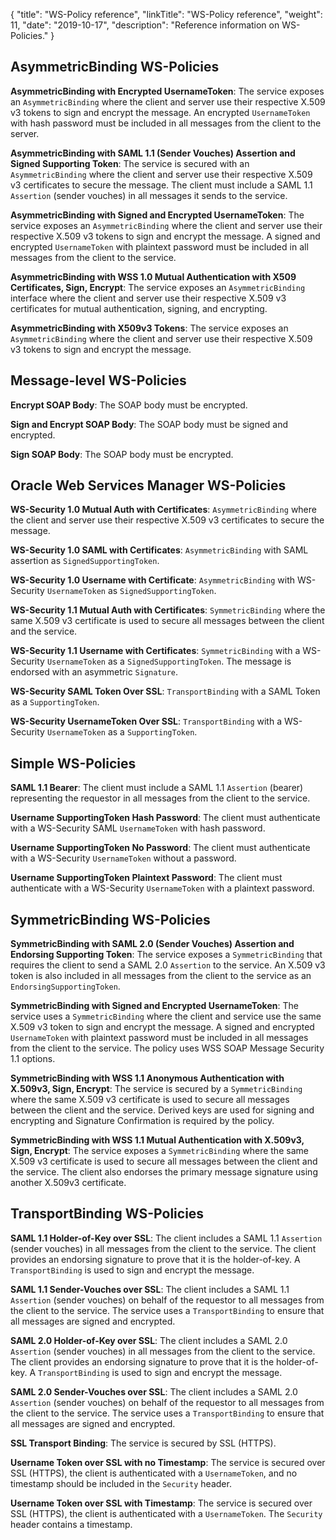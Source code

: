 {
"title": "WS-Policy reference",
"linkTitle": "WS-Policy reference",
"weight": 11,
"date": "2019-10-17",
"description": "Reference information on WS-Policies."
}

## AsymmetricBinding WS-Policies

**AsymmetricBinding with Encrypted UsernameToken**: The service exposes an `AsymmetricBinding`
where the client and server use their respective X.509 v3 tokens to sign and encrypt the message. An encrypted `UsernameToken`
with hash password must be included in all messages from the client to the server.

**AsymmetricBinding with SAML 1.1 (Sender Vouches) Assertion and Signed Supporting Token**: The service is secured with an `AsymmetricBinding`
where the client and server use their respective X.509 v3 certificates to secure the message. The client must include a SAML 1.1 `Assertion` (sender vouches) in all messages it sends to the service.

**AsymmetricBinding with Signed and Encrypted UsernameToken**: The service exposes an `AsymmetricBinding`
where the client and server use their respective X.509 v3 tokens to sign and encrypt the message. A signed and encrypted `UsernameToken`
with plaintext password must be included in all messages from the client to the service.

**AsymmetricBinding with WSS 1.0 Mutual Authentication with X509 Certificates, Sign, Encrypt**: The service exposes an `AsymmetricBinding`
interface where the client and server use their respective X.509 v3 certificates for mutual authentication, signing, and encrypting.

**AsymmetricBinding with X509v3 Tokens**: The service exposes an `AsymmetricBinding`
where the client and server use their respective X.509 v3 tokens to sign and encrypt the message.

## Message-level WS-Policies

**Encrypt SOAP Body**: The SOAP body must be encrypted.

**Sign and Encrypt SOAP Body**: The SOAP body must be signed and encrypted.

**Sign SOAP Body**: The SOAP body must be encrypted.

## Oracle Web Services Manager WS-Policies

**WS-Security 1.0 Mutual Auth with Certificates**: `AsymmetricBinding`
where the client and server use their respective X.509 v3 certificates to secure the message.

**WS-Security 1.0 SAML with Certificates**: `AsymmetricBinding`
with SAML assertion as `SignedSupportingToken`.

**WS-Security 1.0 Username with Certificate**: `AsymmetricBinding`
with WS-Security `UsernameToken`
as `SignedSupportingToken`.

**WS-Security 1.1 Mutual Auth with Certificates**: `SymmetricBinding`
where the same X.509 v3 certificate is used to secure all messages between the client and the service.

**WS-Security 1.1 Username with Certificates**: `SymmetricBinding`
with a WS-Security `UsernameToken`
as a `SignedSupportingToken`. The message is endorsed with an asymmetric `Signature`.

**WS-Security SAML Token Over SSL**: `TransportBinding`
with a SAML Token as a `SupportingToken`.

**WS-Security UsernameToken Over SSL**: `TransportBinding`
with a WS-Security `UsernameToken`
as a `SupportingToken`.

## Simple WS-Policies

**SAML 1.1 Bearer**: The client must include a SAML 1.1 `Assertion`
(bearer) representing the requestor in all messages from the client to the service.

**Username SupportingToken Hash Password**: The client must authenticate with a WS-Security SAML `UsernameToken`
with hash password.

**Username SupportingToken No Password**: The client must authenticate with a WS-Security `UsernameToken`
without a password.

**Username SupportingToken Plaintext Password**: The client must authenticate with a WS-Security `UsernameToken`
with a plaintext password.

## SymmetricBinding WS-Policies

**SymmetricBinding with SAML 2.0 (Sender Vouches) Assertion and Endorsing Supporting Token**: The service exposes a `SymmetricBinding`
that requires the client to send a SAML 2.0 `Assertion`
to the service. An X.509 v3 token is also included in all messages from the client to the service as an `EndorsingSupportingToken`.

**SymmetricBinding with Signed and Encrypted UsernameToken**: The service uses a `SymmetricBinding`
where the client and service use the same X.509 v3 token to sign and encrypt the message. A signed and encrypted `UsernameToken`
with plaintext password must be included in all messages from the client to the service. The policy uses WSS SOAP Message Security 1.1 options.

**SymmetricBinding with WSS 1.1 Anonymous Authentication with X.509v3, Sign, Encrypt**: The service is secured by a `SymmetricBinding`
where the same X.509 v3 certificate is used to secure all messages between the client and the service. Derived keys are used for signing and encrypting and Signature Confirmation is required by the policy.

**SymmetricBinding with WSS 1.1 Mutual Authentication with X.509v3, Sign, Encrypt**: The service exposes a `SymmetricBinding`
where the same X.509 v3 certificate is used to secure all messages between the client and the service. The client also endorses the primary message signature using another X.509v3 certificate.

## TransportBinding WS-Policies

**SAML 1.1 Holder-of-Key over SSL**: The client includes a SAML 1.1 `Assertion`
(sender vouches) in all messages from the client to the service. The client provides an endorsing signature to prove that it is the holder-of-key. A `TransportBinding`
is used to sign and encrypt the message.

**SAML 1.1 Sender-Vouches over SSL**: The client includes a SAML 1.1 `Assertion`
(sender vouches) on behalf of the requestor to all messages from the client to the service. The service uses a `TransportBinding`
to ensure that all messages are signed and encrypted.

**SAML 2.0 Holder-of-Key over SSL**: The client includes a SAML 2.0 `Assertion`
(sender vouches) in all messages from the client to the service. The client provides an endorsing signature to prove that it is the holder-of-key. A `TransportBinding`
is used to sign and encrypt the message.

**SAML 2.0 Sender-Vouches over SSL**: The client includes a SAML 2.0 `Assertion` (sender vouches) on behalf of the requestor to all messages from the client to the service. The service uses a `TransportBinding`
to ensure that all messages are signed and encrypted.

**SSL Transport Binding**: The service is secured by SSL (HTTPS).

**Username Token over SSL with no Timestamp**: The service is secured over SSL (HTTPS), the client is authenticated with a `UsernameToken`, and no timestamp should be included in the `Security` header.

**Username Token over SSL with Timestamp**: The service is secured over SSL (HTTPS), the client is authenticated with a `UsernameToken`. The `Security`
header contains a timestamp.
